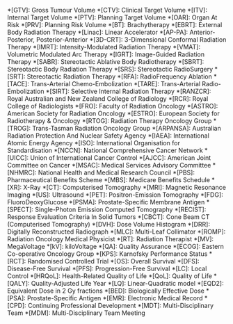 *[GTV]: Gross Tumour Volume
*[CTV]: Clinical Target Volume
*[ITV]: Internal Target Volume
*[PTV]: Planning Target Volume
*[OAR]: Organ At Risk
*[PRV]: Planning Risk Volume
*[BT]: Brachytherapy
*[EBRT]: External Body Radiation Therapy
*[Linac]: Linear Accelerator
*[AP-PA]: Anterior-Posterior, Posterior-Anterior
*[3D-CRT]: 3-Dimensional Conformal Radiation Therapy
*[IMRT]: Intensity-Modulated Radiation Therapy
*[VMAT]: Volumetric Modulated Arc Therapy
*[IGRT]: Image-Guided Radiation Therapy
*[SABR]: Stereotactic Ablative Body Radiotherapy
*[SBRT]: Stereotactic Body Radiation Therapy
*[SRS]: Stereotactic RadioSurgery
*[SRT]: Stereotactic Radiation Therapy
*[RFA]: RadioFrequency Ablation
*[TACE]: Trans-Arterial Chemo-Embolization
*[TARE]: Trans-Arterial Radio-Embolization
*[SIRT]: Selective Internal Radiation Therapy
*[RANZCR]: Royal Australian and New Zealand College of Radiology
*[RCR]: Royal College of Radiologists
*[FRO]: Faculty of Radiation Oncology
*[ASTRO]: American Society for Radiation Oncology
*[ESTRO]: European Society for Radiotherapy & Oncology
*[RTOG]: Radiation Therapy Oncology Group
*[TROG]: Trans-Tasman Radiation Oncology Group
*[ARPANSA]: Australian Radiation Protection And Nuclear Safety Agency
*[IAEA]: International Atomic Energy Agency
*[ISO]: International Organisation for Standardisation
*[NCCN]: National Comprehensive Cancer Network
*[UICC]: Union of International Cancer Control
*[AJCC]: American Joint Committee on Cancer
*[MSAC]: Medical Services Advisory Committee
*[NHMRC]: National Health and Medical Research Council
*[PBS]: Pharmaceutical Benefits Scheme
*[MBS]: Medicare Benefits Schedule
*[XR]: X-Ray
*[CT]: Computerised Tomography
*[MRI]: Magnetic Resonance Imaging
*[US]: Ultrasound
*[PET]: Positron-Emission Tomography
*[FDG]: FluoroDeoxyGlucose
*[PSMA]: Prostate-Specific Membrane Antigen
*[SPECT]: Single-Photon Emission Computed Tomography
*[RECIST]: Response Evaluation Criteria In Solid Tumors
*[CBCT]: Cone Beam CT (Computerised Tomography)
*[DVH]: Dose Volume Histogram
*[DRR]: Digitally Reconstructed Radiograph
*[MLC]: Multi-Leaf Collimator
*[ROMP]: Radiation Oncology Medical Physicist
*[RT]: Radiation Therapist
*[MV]: MegaVoltage
*[kV]: kiloVoltage
*[QA]: Quality Assurance
*[ECOG]: Eastern Co-operative Oncology Group 
*[KPS]: Karnofsky Performance Status
*[RCT]: Randomised Controlled Trial
*[OS]: Overall Survival
*[DFS]: Disease-Free Survival
*[PFS]: Progression-Free Survival
*[LC]: Local Control
*[HRQoL]: Health-Related Quality of Life
*[QoL]: Quality of Life
*[QALY]: Quality-Adjusted Life Year
*[LQ]: Linear-Quadratic model
*[EQD2]: Equivalent Dose in 2 Gy fractions
*[BED]: Biologically Effective Dose
*[PSA]: Prostate-Specific Antigen
*[EMR]: Electronic Medical Record
*[CPD]: Continuing Professional Development
*[MDT]: Multi-Disciplinary Team
*[MDM]: Multi-Disciplinary Team Meeting